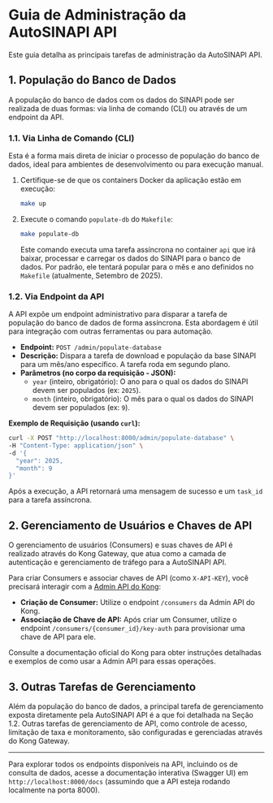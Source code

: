 # Guia de Administração da AutoSINAPI API

Este guia detalha as principais tarefas de administração da AutoSINAPI API.

## 1. População do Banco de Dados

A população do banco de dados com os dados do SINAPI pode ser realizada de duas formas: via linha de comando (CLI) ou através de um endpoint da API.

### 1.1. Via Linha de Comando (CLI)

Esta é a forma mais direta de iniciar o processo de população do banco de dados, ideal para ambientes de desenvolvimento ou para execução manual.

1.  Certifique-se de que os containers Docker da aplicação estão em execução:
    ```bash
    make up
    ```
2.  Execute o comando `populate-db` do `Makefile`:
    ```bash
    make populate-db
    ```
    Este comando executa uma tarefa assíncrona no container `api` que irá baixar, processar e carregar os dados do SINAPI para o banco de dados. Por padrão, ele tentará popular para o mês e ano definidos no `Makefile` (atualmente, Setembro de 2025).

### 1.2. Via Endpoint da API

A API expõe um endpoint administrativo para disparar a tarefa de população do banco de dados de forma assíncrona. Esta abordagem é útil para integração com outras ferramentas ou para automação.

*   **Endpoint:** `POST /admin/populate-database`
*   **Descrição:** Dispara a tarefa de download e população da base SINAPI para um mês/ano específico. A tarefa roda em segundo plano.
*   **Parâmetros (no corpo da requisição - JSON):**
    *   `year` (inteiro, obrigatório): O ano para o qual os dados do SINAPI devem ser populados (ex: `2025`).
    *   `month` (inteiro, obrigatório): O mês para o qual os dados do SINAPI devem ser populados (ex: `9`).

**Exemplo de Requisição (usando `curl`):**

```bash
curl -X POST "http://localhost:8000/admin/populate-database" \
-H "Content-Type: application/json" \
-d '{
  "year": 2025,
  "month": 9
}'
```

Após a execução, a API retornará uma mensagem de sucesso e um `task_id` para a tarefa assíncrona.

## 2. Gerenciamento de Usuários e Chaves de API

O gerenciamento de usuários (Consumers) e suas chaves de API é realizado através do Kong Gateway, que atua como a camada de autenticação e gerenciamento de tráfego para a AutoSINAPI API.

Para criar Consumers e associar chaves de API (como `X-API-KEY`), você precisará interagir com a [Admin API do Kong](https://docs.konghq.com/gateway/latest/admin-api/):

*   **Criação de Consumer:** Utilize o endpoint `/consumers` da Admin API do Kong.
*   **Associação de Chave de API:** Após criar um Consumer, utilize o endpoint `/consumers/{consumer_id}/key-auth` para provisionar uma chave de API para ele.

Consulte a documentação oficial do Kong para obter instruções detalhadas e exemplos de como usar a Admin API para essas operações.

## 3. Outras Tarefas de Gerenciamento

Além da população do banco de dados, a principal tarefa de gerenciamento exposta diretamente pela AutoSINAPI API é a que foi detalhada na Seção 1.2. Outras tarefas de gerenciamento de API, como controle de acesso, limitação de taxa e monitoramento, são configuradas e gerenciadas através do Kong Gateway.

---

Para explorar todos os endpoints disponíveis na API, incluindo os de consulta de dados, acesse a documentação interativa (Swagger UI) em `http://localhost:8000/docs` (assumindo que a API esteja rodando localmente na porta 8000).